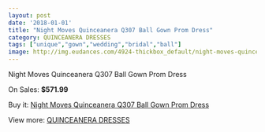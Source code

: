 ```yaml
---
layout: post
date: '2018-01-01'
title: "Night Moves Quinceanera Q307 Ball Gown Prom Dress"
category: QUINCEANERA DRESSES
tags: ["unique","gown","wedding","bridal","ball"]
image: http://img.eudances.com/4924-thickbox_default/night-moves-quinceanera-q307-ball-gown-prom-dress.jpg
---
```

Night Moves Quinceanera Q307 Ball Gown Prom Dress

On Sales: **$571.99**
<a href="https://www.eudances.com/en/quinceanera-dresses/1658-night-moves-quinceanera-q307-ball-gown-prom-dress.html"><amp-img layout="responsive" width="600" height="600" src="//img.eudances.com/4924-thickbox_default/night-moves-quinceanera-q307-ball-gown-prom-dress.jpg" alt="Night Moves Quinceanera Q307 Ball Gown Prom Dress 0" /></a>
<a href="https://www.eudances.com/en/quinceanera-dresses/1658-night-moves-quinceanera-q307-ball-gown-prom-dress.html"><amp-img layout="responsive" width="600" height="600" src="//img.eudances.com/4926-thickbox_default/night-moves-quinceanera-q307-ball-gown-prom-dress.jpg" alt="Night Moves Quinceanera Q307 Ball Gown Prom Dress 1" /></a>
<a href="https://www.eudances.com/en/quinceanera-dresses/1658-night-moves-quinceanera-q307-ball-gown-prom-dress.html"><amp-img layout="responsive" width="600" height="600" src="//img.eudances.com/4925-thickbox_default/night-moves-quinceanera-q307-ball-gown-prom-dress.jpg" alt="Night Moves Quinceanera Q307 Ball Gown Prom Dress 2" /></a>

Buy it: [Night Moves Quinceanera Q307 Ball Gown Prom Dress](https://www.eudances.com/en/quinceanera-dresses/1658-night-moves-quinceanera-q307-ball-gown-prom-dress.html "Night Moves Quinceanera Q307 Ball Gown Prom Dress")

View more: [QUINCEANERA DRESSES](https://www.eudances.com/en/17-quinceanera-dresses "QUINCEANERA DRESSES")